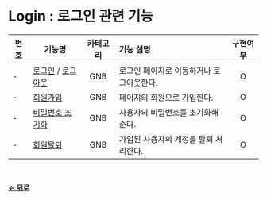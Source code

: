 # Login : 로그인 관련 기능

|  번호 | 기능명 | 카테고리 | 기능 설명 | 구현여부 |
| ----- | ----- | :------: | :-------- | :----: |
| - | [로그인](/docs/GNB/Login.md) / [로그아웃](/docs/GNB/Logout.md) | GNB | 로그인 페이지로 이동하거나 로그아웃한다. | O |
| - | [회원가입](docs/GNB/SignUp.md)          | GNB | 페이지의 회원으로 가입한다.        | O |
| - | [비밀번호 초기화](docs/GNB/ResetPw.md)  | GNB | 사용자의 비밀번호를 초기화해준다.         | O |
| - | [회원탈퇴](/docs/GNB/Recession.md)     | GNB | 가입된 사용자의 계정을 탈퇴 처리한다.      | O |

</br>

[**← 뒤로**](/readme.md)
